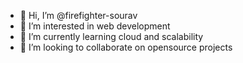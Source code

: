 - 👋 Hi, I’m @firefighter-sourav
- 👀 I’m interested in web development
- 🌱 I’m currently learning cloud and scalability
- 💞️ I’m looking to collaborate on opensource projects

<!---
firefighter-sourav/firefighter-sourav is a ✨ special ✨ repository because its `README.md` (this file) appears on your GitHub profile.
You can click the Preview link to take a look at your changes.
--->
